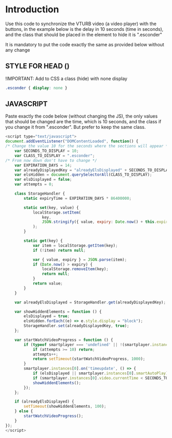 # Introduction
Use this code to synchronize the VTURB video (a video player) with the buttons, in the example below is the delay in 10 seconds (time in seconds), and the class that should be placed in the element to hide it is ".esconder"

It is mandatory to put the code exactly the same as provided below without any change

## STYLE FOR HEAD (<head>)
!IMPORTANT: Add to CSS a class (hide) with none display

```css
.esconder { display: none }
```

## JAVASCRIPT
Paste exactly the code below (without changing the JS), the only values that should be changed are the time, which is 10 seconds, and the class if you change it from ".esconder". But prefer to keep the same class.

```js
<script type="text/javascript">
document.addEventListener("DOMContentLoaded", function() {
/* Change the value 10 for the seconds where the sections will appear */
    var SECONDS_TO_DISPLAY = 10;
    var CLASS_TO_DISPLAY = ".esconder";
/* From now down don't have to change */
    var EXPIRATION_DAYS = 14;
    var alreadyDisplayedKey = "alreadyElsDisplayed" + SECONDS_TO_DISPLAY;
    var elsHidden = document.querySelectorAll(CLASS_TO_DISPLAY);
    var elsDisplayed = false;
    var attempts = 0;

    class StorageHandler {
        static expiryTime = EXPIRATION_DAYS * 86400000;

        static set(key, value) {
            localStorage.setItem(
                key,
                JSON.stringify({ value, expiry: Date.now() + this.expiryTime })
            );
        }

        static get(key) {
            var item = localStorage.getItem(key);
            if (!item) return null;

            var { value, expiry } = JSON.parse(item);
            if (Date.now() > expiry) {
                localStorage.removeItem(key);
                return null;
            }
            return value;
        }
    }

    var alreadyElsDisplayed = StorageHandler.get(alreadyDisplayedKey);

    var showHiddenElements = function () {
        elsDisplayed = true;
        elsHidden.forEach((e) => e.style.display = "block");
        StorageHandler.set(alreadyDisplayedKey, true);
    };

    var startWatchVideoProgress = function () {
        if (typeof smartplayer === 'undefined' || !(smartplayer.instances && smartplayer.instances.length)) {
            if (attempts >= 10) return;
            attempts++;
            return setTimeout(startWatchVideoProgress, 1000);
        }
        smartplayer.instances[0].on('timeupdate', () => {
            if (elsDisplayed || smartplayer.instances[0].smartAutoPlay) return;
            if (smartplayer.instances[0].video.currentTime < SECONDS_TO_DISPLAY) return;
            showHiddenElements();
        });
    };

    if (alreadyElsDisplayed) {
        setTimeout(showHiddenElements, 100);
    } else {
        startWatchVideoProgress();
    }
});
</script>
```
